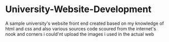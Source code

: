 # University-Website-Development
A sample university's website front end created based on my knowledge of html and css and also various sources code scoured from the internet's nook and corners
i could'nt upload the images i used in the actual web
